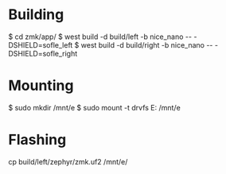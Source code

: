 # Building

$ cd zmk/app/
$ west build -d build/left -b nice_nano -- -DSHIELD=sofle_left
$ west build -d build/right -b nice_nano -- -DSHIELD=sofle_right


# Mounting

$ sudo mkdir /mnt/e
$ sudo mount -t drvfs E: /mnt/e


# Flashing 
cp build/left/zephyr/zmk.uf2 /mnt/e/